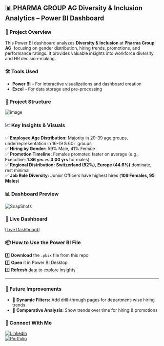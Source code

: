 ## 📊 PHARMA GROUP AG Diversity & Inclusion Analytics – Power BI Dashboard  

### **📌 Project Overview**  
This Power BI dashboard analyzes **Diversity & Inclusion** at **Pharma Group AG**, focusing on gender distribution, hiring trends, promotions, and performance ratings. It provides valuable insights into workforce diversity and HR decision-making.

### **🛠️ Tools Used**  
- **Power BI** – For interactive visualizations and dashboard creation  
- **Excel** – For data storage and pre-processing  

### **📂 Project Structure**  
![image](https://github.com/user-attachments/assets/ee7bf78b-8de9-4f54-963a-d2ee8c4f6f39)





### **📈 Key Insights & Visuals**  
✅ **Employee Age Distribution:** Majority in 20-39 age groups, underrepresentation in 16-19 & 60+ groups  
✅ **Hiring by Gender:** 59% Male, 41% Female  
✅ **Promotion Timeline:** Females promoted faster on average (e.g., Executive: **1.86 yrs** vs **3.00 yrs** for males)  
✅ **Regional Distribution:** **Switzerland (52%)**, **Europe (44.6%)** dominate, rest minimal  
✅ **Job Role Diversity:** Junior Officers have highest hires (**109 Females, 95 Males**)  

### **📊 Dashboard Preview**  
![SnapShots](https://github.com/user-attachments/assets/aaebd466-7b3d-45a0-b880-423d71dda85e)


### **🚀 Live Dashboard**  
[[Live Dashboard](https://app.powerbi.com/groups/592c0950-5811-4720-ad3a-12f33bd7903f/dashboards/128e0032-db2d-420a-a991-9d6b30f6cb38?ctid=9f5aa2dd-458b-426c-853b-406830d83d71&pbi_source=LinkShare/)]
 

### **📦 How to Use the Power BI File**  
1️⃣ **Download** the `.pbix` file from this repo  
2️⃣ **Open** it in Power BI Desktop  
3️⃣ **Refresh** data to explore insights  

---

### **🚀 Future Improvements**  
- 🔹 **Dynamic Filters:** Add drill-through pages for department-wise hiring trends  
- 🔹 **Comparative Analysis:** Show trends over time for hiring & promotions  

### **📢 Connect With Me**  
[![LinkedIn](https://img.shields.io/badge/🔗-LinkedIn-blue?style=for-the-badge)](https://www.linkedin.com/in/parth-arora-a9a453249/)  
[![Portfolio](https://img.shields.io/badge/🌐-Visit_My_Portfolio-orange?style=for-the-badge)](https://partharoraisop.wixstudio.com/partharora)  

